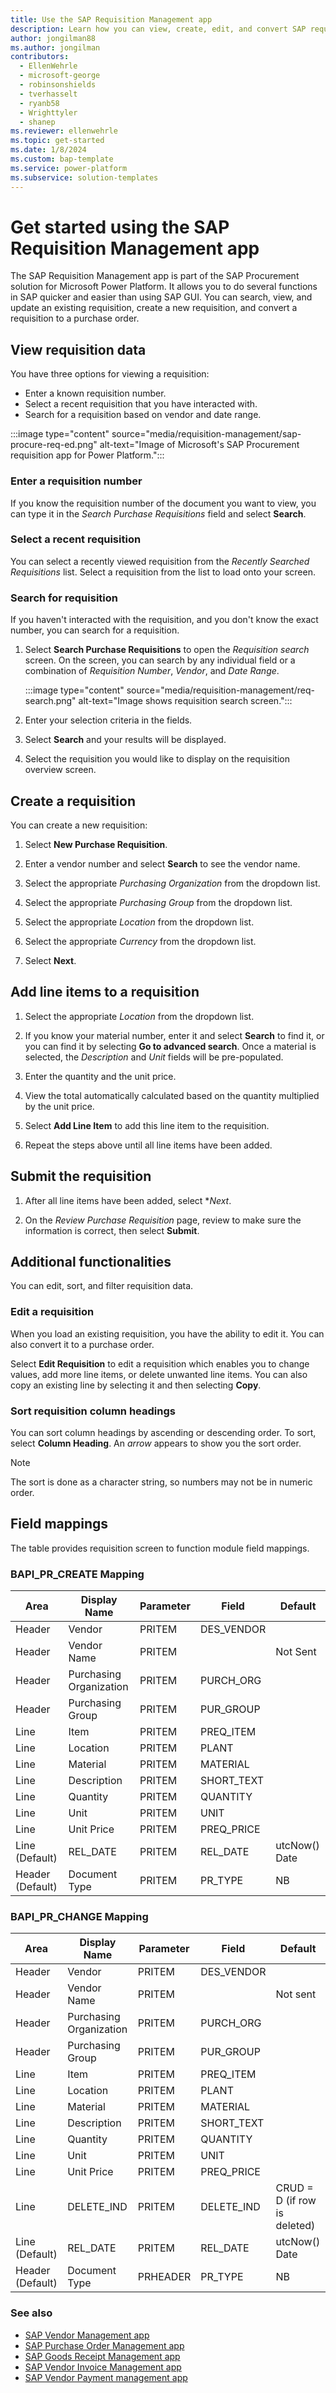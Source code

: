 ```yaml
---
title: Use the SAP Requisition Management app
description: Learn how you can view, create, edit, and convert SAP requisition data using Microsoft's SAP Requisition Management app for Microsoft Power Platform.
author: jongilman88
ms.author: jongilman
contributors:
  - EllenWehrle
  - microsoft-george
  - robinsonshields
  - tverhasselt
  - ryanb58
  - Wrighttyler
  - shanep
ms.reviewer: ellenwehrle
ms.topic: get-started
ms.date: 1/8/2024
ms.custom: bap-template
ms.service: power-platform
ms.subservice: solution-templates
---
```


# Get started using the SAP Requisition Management app

The SAP Requisition Management app is part of the SAP Procurement solution for Microsoft Power Platform. It allows you to do several functions in SAP quicker and easier than using SAP GUI. You can search, view, and update an existing requisition, create a new requisition, and convert a requisition to a purchase order.

## View requisition data

You have three options for viewing a requisition:

- Enter a known requisition number.
- Select a recent requisition that you have interacted with.
- Search for a requisition based on vendor and date range.

:::image type="content" source="media/requisition-management/sap-procure-req-ed.png" alt-text="Image of Microsoft's SAP Procurement requisition app for Power Platform.":::

### Enter a requisition number

If you know the requisition number of the document you want to view, you can type it in the _Search Purchase Requisitions_ field and select **Search**.

### Select a recent requisition

You can select a recently viewed requisition from the *Recently Searched Requisitions* list. Select a requisition from the list to load onto your screen.

### Search for requisition

If you haven't interacted with the requisition, and you don't know the exact number, you can search for a requisition.

1. Select **Search Purchase Requisitions** to open the *Requisition search* screen. On the screen, you can search by any individual field or a combination of *Requisition Number*, *Vendor*, and *Date Range*.

   :::image type="content" source="media/requisition-management/req-search.png" alt-text="Image shows requisition search screen.":::

1. Enter your selection criteria in the fields.
1. Select **Search** and your results will be displayed.
1. Select the requisition you would like to display on the requisition overview screen.

## Create a requisition

You can create a new requisition:

1. Select **New Purchase Requisition**.

1. Enter a vendor number and select **Search** to see the vendor name.

1. Select the appropriate *Purchasing Organization* from the dropdown list.

1. Select the appropriate *Purchasing Group* from the dropdown list.

1. Select the appropriate *Location* from the dropdown list.

1. Select the appropriate *Currency* from the dropdown list.

1. Select **Next**.

## Add line items to a requisition

1. Select the appropriate *Location* from the dropdown list.

1. If you know your material number, enter it and select **Search** to find it, or you can find it by selecting **Go to advanced search**. Once a material is selected, the *Description* and *Unit* fields will be pre-populated. 

1. Enter the quantity and the unit price.

1. View the total automatically calculated based on the quantity multiplied by the unit price.

1. Select **Add Line Item** to add this line item to the requisition.

1. Repeat the steps above until all line items have been added.

## Submit the requisition

1. After all line items have been added, select **Next*.

1. On the *Review Purchase Requisition* page, review to make sure the information is correct, then select **Submit**.

## Additional functionalities

You can edit, sort, and filter requisition data.

### Edit a requisition

When you load an existing requisition, you have the ability to edit it. You can also convert it to a purchase order.

Select **Edit Requisition** to edit a requisition which enables you to change values, add more line items, or delete unwanted line items. You can also copy an existing line by selecting it and then selecting **Copy**.

### Sort requisition column headings

You can sort column headings by ascending or descending order. To sort, select **Column Heading**. An *arrow* appears to show you the sort order.  

> [!NOTE]
>
> The sort is done as a character string, so numbers may not be in numeric order.

## Field mappings

The table provides requisition screen to function module field mappings.

### BAPI_PR_CREATE Mapping

| Area             | Display Name            | Parameter | Field     | Default       |
|------------------|-------------------------|-----------|------------|---------------|
| Header           | Vendor                  | PRITEM    | DES_VENDOR |               |
| Header           | Vendor Name             | PRITEM    |            | Not Sent      |
| Header           | Purchasing Organization | PRITEM    | PURCH_ORG  |               |
| Header           | Purchasing Group        | PRITEM    | PUR_GROUP  |               |
| Line             | Item                    | PRITEM    | PREQ_ITEM  |               |
| Line             | Location                | PRITEM    | PLANT      |               |
| Line             | Material                | PRITEM    | MATERIAL   |               |
| Line             | Description             | PRITEM    | SHORT_TEXT |               |
| Line             | Quantity                | PRITEM    | QUANTITY   |               |
| Line             | Unit                    | PRITEM    | UNIT       |               |
| Line             | Unit Price              | PRITEM    | PREQ_PRICE |               |
| Line (Default)   | REL_DATE                | PRITEM    | REL_DATE   | utcNow() Date |
| Header (Default) | Document Type           | PRITEM    | PR_TYPE    | NB            |

### BAPI_PR_CHANGE Mapping

| Area             | Display Name            | Parameter | Field      | Default                      |
|------------------|-------------------------|-----------|------------|------------------------------|
| Header           | Vendor                  | PRITEM    | DES_VENDOR |                              |
| Header           | Vendor Name             | PRITEM    |            | Not sent                     |
| Header           | Purchasing Organization | PRITEM    | PURCH_ORG  |                              |
| Header           | Purchasing Group        | PRITEM    | PUR_GROUP  |                              |
| Line             | Item                    | PRITEM    | PREQ_ITEM  |                              |
| Line             | Location                | PRITEM    | PLANT      |                              |
| Line             | Material                | PRITEM    | MATERIAL   |                              |
| Line             | Description             | PRITEM    | SHORT_TEXT |                              |
| Line             | Quantity                | PRITEM    | QUANTITY   |                              |
| Line             | Unit                    | PRITEM    | UNIT       |                              |
| Line             | Unit Price              | PRITEM    | PREQ_PRICE |                              |
| Line             | DELETE_IND              | PRITEM    | DELETE_IND | CRUD = D (if row is deleted) |
| Line (Default)   | REL_DATE                | PRITEM    | REL_DATE   | utcNow() Date                |
| Header (Default) | Document Type           | PRHEADER  | PR_TYPE    | NB                           |

### See also

- [SAP Vendor Management app](vendor-management.md)
- [SAP Purchase Order Management app](purchase-order-management.md)
- [SAP Goods Receipt Management app](goods-receipt-management.md)
- [SAP Vendor Invoice Management app](vendor-invoice-management.md)
- [SAP Vendor Payment management app](payment-management.md)
